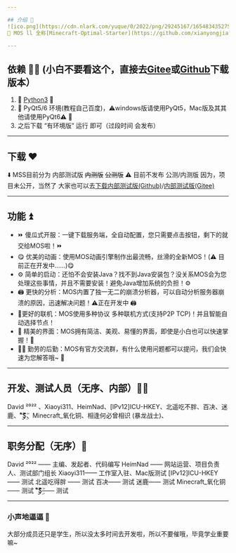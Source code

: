 ```yaml
---

## 介绍 📃
![ico.png](https://cdn.nlark.com/yuque/0/2022/png/29245167/1654834352759-ec881727-e5d8-4113-abea-782cc8bbeba3.png#clientId=u557cdfc7-3a58-4&crop=0&crop=0&crop=1&crop=1&from=drop&id=u195450f1&margin=%5Bobject%20Object%5D&name=ico.png&originHeight=175&originWidth=175&originalType=binary&ratio=1&rotation=0&showTitle=false&size=28357&status=done&style=none&taskId=ued0b93df-c3e6-49af-ba83-33f09b7c2a3&title=)![david.jpg](https://cdn.nlark.com/yuque/0/2022/jpeg/29245167/1654834386007-81c7097a-38c0-4731-80bd-92525fa404b2.jpeg#clientId=u557cdfc7-3a58-4&crop=0&crop=0&crop=1&crop=1&from=drop&height=175&id=u9a58c4c6&margin=%5Bobject%20Object%5D&name=david.jpg&originHeight=1024&originWidth=1024&originalType=binary&ratio=1&rotation=0&showTitle=false&size=70273&status=done&style=none&taskId=ua112a451-0e7b-4836-bc7b-7592d5f3928&title=&width=175)
🥳 MOS ll 全称[Minecraft-Optimal-Starter](https://github.com/xianyongjian080402/Minecraft-Optimal-Starter_issue) ll,中文名称为 MOS我的世界启动器，是由David ²⁰²² 发起，正在申请入驻 SWS 工作室，本人已是SWS工作室成员 可以让更多的玩家启动游戏，并且有简单启动、下载速度快、不需安装Java、跨平台，等等特点🥳

---
```


## 依赖 🐕‍🦺 (小白不要看这个，直接去[Gitee](https://gitee.com/xian66/minecraft-optimal-starter_issue)或[Github](https://github.com/xianyongjian080402/Minecraft-Optimal-Starter_issue)下载版本）

1. 🤖 [Python3](https://www.python.org)  🤖
1. 🤖 PyQt5/6 环境(教程自己百度)，⚠️windows版请使用PyQt5，Mac版及其其他请使用PyQt6⚠️ 🤖
1. 之后下载 “有环境版” 运行 即可（过段时间 会发布）

---

## 下载 ❤

⬇️ MSS目前分为 内部测试版 ~~内测版~~ ~~公测版~~ ⚠️ 目前不发布 公测/内测版 因为，项目未公开，当然了 大家也可以去[下载内部测试版(Github)](https://github.com/xianyongjian080402/Minecraft-Optimal-Starter_issue)/[内部测试版(Gitee)](https://github.com/xianyongjian080402/Minecraft-Optimal-Starter_issue)

---

## 功能 ⏫

- ⏩ 傻瓜式开服：一键下载服务端，全自动配置，您只需要点击按钮，剩下的就交给MOS啦！⏩
- 😋 优美的动画：使用MOS动画引擎制作出最流畅，丝滑的全新MOS！(⚠️ 目前正在开发中……)😋
- ⚙️ 简单的启动：还怕不会安装Java？找不到Java安装包？没关系MOS会为您处理这些事情，并且不需要安装！避免Java增加系统的负担！⚙️
- 🖨️ 更快的分析：MOS内置了独一无二的崩溃分析器，可以自动分析服务器崩溃的原因，迅速解决问题！⚠️正在开发中 🖨️
- 🔗更好的联机：MOS使用多种协议 多种联机方式(支持P2P TCP)！并且智能自动选择节点！
- 🎉 精美的界面：MOS拥有简洁、美观、易懂的界面，即使是小白也可以快速掌握！🎉
- 🏃‍♂️ 勤劳的后勤：MOS有官方交流群，有什么使用问题都可以提问，我们会快速为您解答哦~ 🏃‍

---

## 开发、测试人员（无序、内部）👨‍💻

David ²⁰²² 、Xiaoyi311、HeimNad、[IPv12]ICU-HKEY、北遥吃不胖、百决、迷鹿、“ۣۖิ$ۣۖิ$ۣۖิ$ۣۖิ、Minecraft_氧化铜、相逢何必曾相识 (暴龙战士)、

---

## 职务分配（无序）💼

David ²⁰²² —— 主编、发起者、代码编写
HeimNad —— 网站运营、项目负责人、测试部门组长
Xiaoyi311—— 工作室入驻、Mac版测试
[IPv12]ICU-HKEY —— 测试
北遥吃得胖 —— 测试
百决—— 测试
迷鹿—— 测试
Minecraft_氧化铜—— 测试
“ۣۖิ$ۣۖิ$ۣۖิ$ۣۖิ—— 测试

---

### 小声地逼逼 💭

大部分成员还只是学生，所以没太多时间去开发啦，所以不要催哦，毕竟学业重要嘛~

